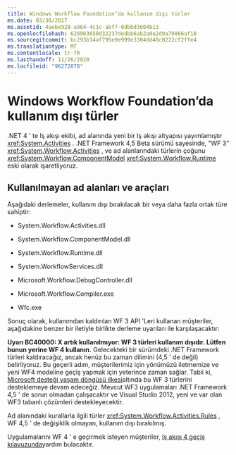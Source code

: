 ```yaml
---
title: Windows Workflow Foundation’da kullanım dışı türler
ms.date: 03/30/2017
ms.assetid: 4aebe928-a964-4c1c-abf7-0dbbd3604b13
ms.openlocfilehash: 628963650d32237dedbb6ab2a0a2d9a79866af18
ms.sourcegitcommit: bc293b14af795e0e999e3304dd40c0222cf2ffe4
ms.translationtype: MT
ms.contentlocale: tr-TR
ms.lasthandoff: 11/26/2020
ms.locfileid: "96272878"
---
```

# <a name="deprecated-types-in-windows-workflow-foundation"></a>Windows Workflow Foundation’da kullanım dışı türler

.NET 4 ' te Iş akışı ekibi, ad alanında yeni bir Iş akışı altyapısı yayımlamıştır <xref:System.Activities> . .NET Framework 4,5 Beta sürümü sayesinde, "WF 3" <xref:System.Workflow.Activities> , ve ad alanlarındaki türlerin çoğunu <xref:System.Workflow.ComponentModel>  <xref:System.Workflow.Runtime> eski olarak işaretliyoruz.

## <a name="obsolete-namespaces-and-tools"></a>Kullanılmayan ad alanları ve araçları

 Aşağıdaki derlemeler, kullanım dışı bırakılacak bir veya daha fazla ortak türe sahiptir:

- System.Workflow.Activities.dll

- System.Workflow.ComponentModel.dll

- System.Workflow.Runtime.dll

- System.WorkflowServices.dll

- Microsoft.Workflow.DebugController.dll

- Microsoft.Workflow.Compiler.exe

- Wfc.exe

 Sonuç olarak, kullanımdan kaldırılan WF 3 API 'Leri kullanan müşteriler, aşağıdakine benzer bir iletiyle birlikte derleme uyarıları ile karşılaşacaktır:

 **Uyarı BC40000: X artık kullanılmıyor: WF 3 türleri kullanım dışıdır. Lütfen bunun yerine WF 4 kullanın.** Gelecekteki bir sürümdeki .NET Framework türleri kaldıracağız, ancak henüz bu zaman dilimini (4,5 ' de değil) belirliyoruz. Bu geçerli adım, müşterilerimiz için yönümüzü iletmemize ve yeni WF4 modeline geçiş yapmak için yeterince zaman sağlar. Tabii ki, [Microsoft desteği yaşam döngüsü ilkesi](/lifecycle/)altında bu WF 3 türlerini desteklemeye devam edeceğiz. Mevcut WF3 uygulamaları .NET Framework 4,5 ' de sorun olmadan çalışacaktır ve Visual Studio 2012, yeni ve var olan WF3 tabanlı çözümleri destekleyecektir.

 Ad alanındaki kurallarla ilgili türler <xref:System.Workflow.Activities.Rules> , WF 4,5 ' de değişiklik olmayan, kullanım dışı bırakılmış.

 Uygulamalarını WF 4 ' e geçirmek isteyen müşteriler, [Iş akışı 4 geçiş kılavuzunda](migration-guidance.md)yardım bulacaktır.
